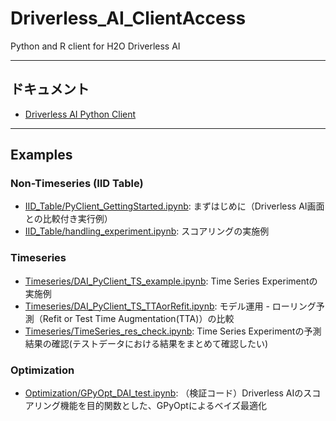 # Driverless_AI_ClientAccess
Python and R client for H2O Driverless AI

---

## ドキュメント
- [Driverless AI Python Client](http://docs.h2o.ai/driverless-ai/pyclient/docs/html/index.html)

---
## Examples
### Non-Timeseries (IID Table)
- [IID_Table/PyClient_GettingStarted.ipynb](IID_Table/PyClient_GettingStarted.ipynb): まずはじめに（Driverless AI画面との比較付き実行例）
- [IID_Table/handling_experiment.ipynb](IID_Table/handling_experiment.ipynb): スコアリングの実施例
### Timeseries
- [Timeseries/DAI_PyClient_TS_example.ipynb](Timeseries/DAI_PyClient_TS_example.ipynb): Time Series Experimentの実施例
- [Timeseries/DAI_PyClient_TS_TTAorRefit.ipynb](Timeseries/DAI_PyClient_TS_TTAorRefit.ipynb): モデル運用 - ローリング予測（Refit or Test Time Augmentation(TTA)）の比較
- [Timeseries/TimeSeries_res_check.ipynb](Timeseries/TimeSeries_res_check.ipynb): Time Series Experimentの予測結果の確認(テストデータにおける結果をまとめて確認したい)
### Optimization
- [Optimization/GPyOpt_DAI_test.ipynb](Optimization/GPyOpt_DAI_test.ipynb): （検証コード）Driverless AIのスコアリング機能を目的関数とした、GPyOptによるベイズ最適化

